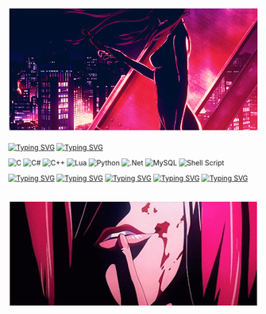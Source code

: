<h1 align="center"> <img src= "https://github.com/funSuicide/funSuicide/blob/main/resources/animesher.com_tokyo-ghoul-rize-animated-gif-1020241.gif"/></h1>

<a href="https://git.io/typing-svg"><img src="https://readme-typing-svg.demolab.com?font=Fira+Code&pause=1000&color=BF42F7&width=435&lines=Hello%5E_%5E+I'm++funSuicide!" alt="Typing SVG" /></a>
<a href="https://git.io/typing-svg"><img src="https://readme-typing-svg.demolab.com?font=Fira+Code&pause=1000&color=BF42F7&repeat=false&width=435&lines=Languages+and+technologies%3A" alt="Typing SVG" /></a>

![C](https://img.shields.io/badge/c-%2300599C.svg?style=for-the-badge&logo=c&logoColor=white)
![C#](https://img.shields.io/badge/c%23-%23239120.svg?style=for-the-badge&logo=c-sharp&logoColor=white)
![C++](https://img.shields.io/badge/c++-%2300599C.svg?style=for-the-badge&logo=c%2B%2B&logoColor=white)
![Lua](https://img.shields.io/badge/lua-%232C2D72.svg?style=for-the-badge&logo=lua&logoColor=white)
![Python](https://img.shields.io/badge/python-3670A0?style=for-the-badge&logo=python&logoColor=ffdd54)
![.Net](https://img.shields.io/badge/.NET-5C2D91?style=for-the-badge&logo=.net&logoColor=white)
![MySQL](https://img.shields.io/badge/mysql-%2300f.svg?style=for-the-badge&logo=mysql&logoColor=white)
![Shell Script](https://img.shields.io/badge/shell_script-%23121011.svg?style=for-the-badge&logo=gnu-bash&logoColor=white)


<a href="https://git.io/typing-svg"><img src="https://readme-typing-svg.demolab.com?font=Fira+Code&pause=1000&color=BF42F7&repeat=false&width=435&lines=%3EInterests%3A" alt="Typing SVG" /></a>
<a href="https://git.io/typing-svg"><img src="https://readme-typing-svg.demolab.com?font=Fira+Code&pause=1000&color=A63AD7&width=435&lines=%3ELow-level+programming" alt="Typing SVG" /></a>
<a href="https://git.io/typing-svg"><img src="https://readme-typing-svg.demolab.com?font=Fira+Code&pause=1000&color=882FB0&width=435&lines=%3ESystem+programming" alt="Typing SVG" /></a>
<a href="https://git.io/typing-svg"><img src="https://readme-typing-svg.demolab.com?font=Fira+Code&pause=1000&color=6F268F&width=435&lines=%3EInformation+security" alt="Typing SVG" /></a>
<a href="https://git.io/typing-svg"><img src="https://readme-typing-svg.demolab.com?font=Fira+Code&pause=1000&color=571E71&width=435&lines=%3EosDev" alt="Typing SVG" /></a>

<h1 align="center"> <img src= "https://github.com/funSuicide/funSuicide/blob/main/resources/kazehana-anime.gif.jpg"/></h1>